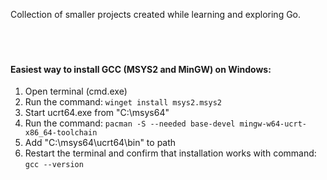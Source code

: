 Collection of smaller projects created while learning and exploring Go.
<br><br><br><br>

#### Easiest way to install GCC (MSYS2 and MinGW) on Windows:
1. Open terminal (cmd.exe)
2. Run the command: ```winget install msys2.msys2```
3. Start ucrt64.exe from "C:\msys64"
4. Run the command: ```pacman -S --needed base-devel mingw-w64-ucrt-x86_64-toolchain```
5. Add "C:\msys64\ucrt64\bin" to path
6. Restart the terminal and confirm that installation works with command: ```gcc --version```
